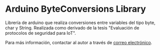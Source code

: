 
Arduino ByteConversions Library
============================

Librería de arduino que realiza conversiones entre variables
del tipo byte, char y String. Realizada como derivado de la tesis
"Evaluación de protocolos de seguridad para IoT". 

Para más información, contactar al autor a través 
de [correo electrónico](mailto:alexjsotoc@hotmail.com).
